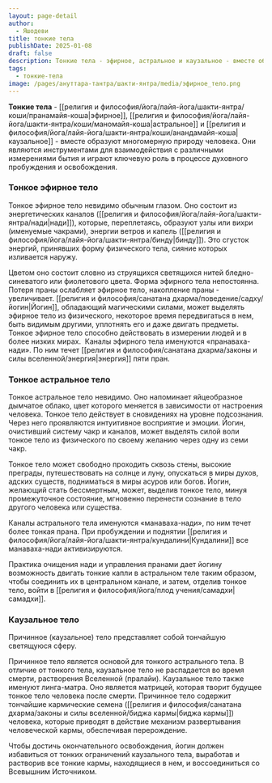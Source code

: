 ```yaml
---
layout: page-detail
author:
  - Яшодеви
title: тонкие тела
publishDate: 2025-01-08
draft: false
description: Тонкие тела - эфирное, астральное и каузальное - вместе образуют многомерную природу человека. Они являются инструментами для взаимодействия с различными измерениями бытия и играют ключевую роль в процессе духовного пробуждения и освобождения.
tags:
  - тонкие-тела
image: /pages/ануттара-тантра/шакти-янтра/media/эфирное_тело.png
---
```

**Тонкие тела** - [[религия и философия/йога/лайя-йога/шакти-янтра/коши/пранамайя-коша|эфирное]], [[религия и философия/йога/лайя-йога/шакти-янтра/коши/маномайя-коша|астральное]] и [[религия и философия/йога/лайя-йога/шакти-янтра/коши/анандамайя-коша|каузальное]] - вместе образуют многомерную природу человека. Они являются инструментами для взаимодействия с различными измерениями бытия и играют ключевую роль в процессе духовного пробуждения и освобождения.

### Тонкое эфирное тело

Тонкое эфирное тело невидимо обычным глазом. Оно состоит из энергетических каналов ([[религия и философия/йога/лайя-йога/шакти-янтра/нади|нади]]), которые, переплетаясь, образуют узлы или вихри (именуемые чакрами), энергии ветров и капель ([[религия и философия/йога/лайя-йога/шакти-янтра/бинду|бинду]]). Это сгусток энергий, принявших форму физического тела, сияние которых изливается наружу. 

Цветом оно состоит словно из струящихся светящихся нитей бледно-синеватого или фиолетового цвета. Форма эфирного тела непостоянна. Потеря праны ослабляет эфирное тело, накопление праны - увеличивает. [[религия и философия/санатана дхарма/поведение/садху/йогин|Йогин]], обладающий магическими силами, может выделять эфирное тело из физического, некоторое время передвигаться в нем, быть видимым другими, уплотнять его и даже двигать предметы. Тонкое эфирное тело способно действовать в измерении людей и в более низких мирах. 
Каналы эфирного тела именуются «пранаваха-нади». По ним течет [[религия и философия/санатана дхарма/законы и силы вселенной/энергия|энергия]] пяти пран. 

### Тонкое астральное тело

Тонкое астральное тело невидимо. Оно напоминает яйцеобразное дымчатое облако, цвет которого меняется в зависимости от настроения человека. Тонкое тело действует в сновидениях на уровне подсознания. Через него проявляются интуитивное восприятие и эмоции. Йогин, очистивший систему чакр и каналов, может выделять силой воли тонкое тело из физического по своему желанию через одну из семи чакр. 

Тонкое тело может свободно проходить сквозь стены, высокие преграды, путешествовать на солнце и луну, опускаться в миры духов, адских существ, подниматься в миры асуров или богов. Йогин, желающий стать бессмертным, может, выделив тонкое тело, минуя промежуточное состояние, мгновенно перенести сознание в тело другого человека или существа. 

Каналы астрального тела именуются «манаваха-нади», по ним течет более тонкая прана. При пробуждении и поднятии [[религия и философия/йога/лайя-йога/шакти-янтра/кундалини|Кундалини]] все манаваха-нади активизируются. 

Практика очищения нади и управления пранами дает йогину возможность двигать тонкие капли в астральном теле таким образом, чтобы соединить их в центральном канале, и затем, отделив тонкое тело, войти в [[религия и философия/йога/плод учения/самадхи|самадхи]]. 

### Каузальное тело

Причинное (каузальное) тело представляет собой тончайшую светящуюся сферу. 

Причинное тело является основой для тонкого астрального тела. В отличие от тонкого тела, каузальное тело не распадается во время смерти, растворения Вселенной (пралайи). Каузальное тело также именуют линга-матра. Оно является матрицей, которая творит будущее тонкое тело человека после смерти. Причинное тело содержит тончайшие кармические семена ([[религия и философия/санатана дхарма/законы и силы вселенной/биджа кармы|биджа кармы]]) человека, которые приводят в действие механизм развертывания человеческой кармы, обеспечивая перерождение. 

Чтобы достичь окончательного освобождения, йогин должен избавиться от тонких ограничений каузального тела, выработав и растворив все тонкие кармы, находящиеся в нем, и воссоединиться со Всевышним Источником.

